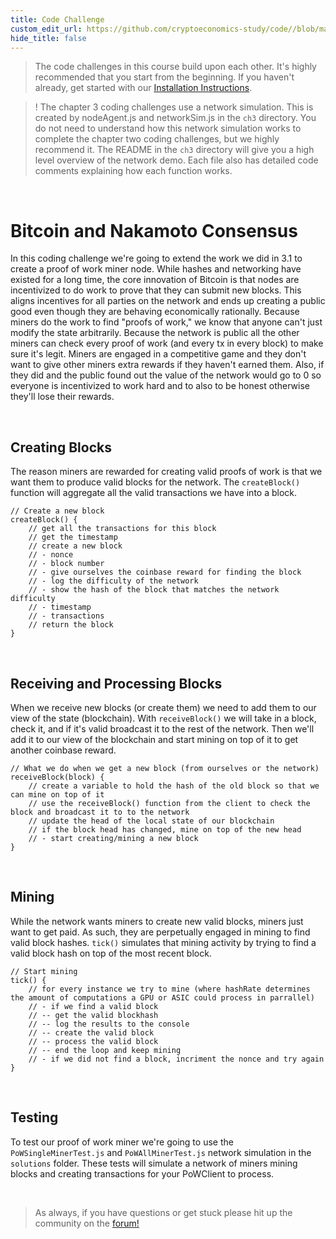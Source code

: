 ```yaml
---
title: Code Challenge
custom_edit_url: https://github.com/cryptoeconomics-study/code//blob/master/ch3/3.2/README.md
hide_title: false
---
```

<!-- This file is generated by /website/scripts/sync-util.js - changes will be overwritten! -->

> The code challenges in this course build upon each other. It's highly recommended that you start from the beginning. If you haven't already, get started with our [Installation Instructions](https://www.burrrata.ch/ces-website/docs/en/sync/dev-env-setup).

> ! The chapter 3 coding challenges use a network simulation. This is created by nodeAgent.js and networkSim.js in the `ch3` directory. You do not need to understand how this network simulation works to complete the chapter two coding challenges, but we highly recommend it. The README in the `ch3` directory will give you a high level overview of the network demo. Each file also has detailed code comments explaining how each function works.

<br />

# Bitcoin and Nakamoto Consensus

In this coding challenge we're going to extend the work we did in 3.1 to create a proof of work miner node. While hashes and networking have existed for a long time, the core innovation of Bitcoin is that nodes are incentivized to do work to prove that they can submit new blocks. This aligns incentives for all parties on the network and ends up creating a public good even though they are behaving economically rationally. Because miners do the work to find "proofs of work," we know that anyone can't just modify the state arbitrarily. Because the network is public all the other miners can check every proof of work (and every tx in every block) to make sure it's legit. Miners are engaged in a competitive game and they don't want to give other miners extra rewards if they haven't earned them. Also, if they did and the public found out the value of the network would go to 0 so everyone is incentivized to work hard and to also to be honest otherwise they'll lose their rewards.

<br />

## Creating Blocks

The reason miners are rewarded for creating valid proofs of work is that we want them to produce valid blocks for the network. The `createBlock()` function will aggregate all the valid transactions we have into a block.
```
// Create a new block
createBlock() {
	// get all the transactions for this block
	// get the timestamp
	// create a new block
	// - nonce
	// - block number
	// - give ourselves the coinbase reward for finding the block
	// - log the difficulty of the network
	// - show the hash of the block that matches the network difficulty
	// - timestamp
	// - transactions
	// return the block
}
```

<br />

## Receiving and Processing Blocks

When we receive new blocks (or create them) we need to add them to our view of the state (blockchain). With `receiveBlock()` we will take in a block, check it, and if it's valid broadcast it to the rest of the network. Then we'll add it to our view of the blockchain and start mining on top of it to get another coinbase reward.
```
// What we do when we get a new block (from ourselves or the network)
receiveBlock(block) {
	// create a variable to hold the hash of the old block so that we can mine on top of it
	// use the receiveBlock() function from the client to check the block and broadcast it to to the network
	// update the head of the local state of our blockchain
	// if the block head has changed, mine on top of the new head
	// - start creating/mining a new block
}
```

<br />

## Mining

While the network wants miners to create new valid blocks, miners just want to get paid. As such, they are perpetually engaged in mining to find valid block hashes. `tick()` simulates that mining activity by trying to find a valid block hash on top of the most recent block.
```
// Start mining
tick() {
	// for every instance we try to mine (where hashRate determines the amount of computations a GPU or ASIC could process in parrallel)
	// - if we find a valid block
	// -- get the valid blockhash
	// -- log the results to the console
	// -- create the valid block
	// -- process the valid block
	// -- end the loop and keep mining
	// - if we did not find a block, incriment the nonce and try again
}
```

<br />

## Testing

To test our proof of work miner we're going to use the `PoWSingleMinerTest.js` and `PoWAllMinerTest.js` network simulation in the `solutions` folder. These tests will simulate a network of miners mining blocks and creating transactions for your PoWClient to process.

<br />

> As always, if you have questions or get stuck please hit up the community on the [forum!](https://forum.cryptoeconomics.study)
